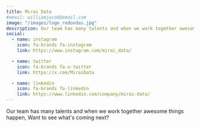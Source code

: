 ```yaml
---
title: Mirai Data
#email: williamjacob@email.com
image: "/images/logo_redondas.jpg"
description: Our team has many talents and when we work together awesome things happen. Want to see what's coming next?
social:
  - name: instagram
    icon: fa-brands fa-instagram
    link: https://www.instagram.com/mirai_data/

  - name: twitter
    icon: fa-brands fa-x-twitter
    link: https://x.com/MiraiData

  - name: linkedin
    icon: fa-brands fa-linkedin
    link: https://www.linkedin.com/company/mirai-data/
---
```


Our team has many talents and when we work together awesome things happen, Want to see what's coming next?
